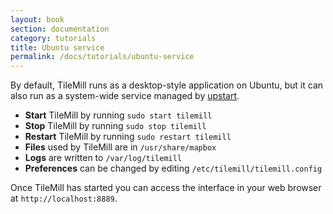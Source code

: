 ```yaml
---
layout: book
section: documentation
category: tutorials
title: Ubuntu service
permalink: /docs/tutorials/ubuntu-service
---
```

By default, TileMill runs as a desktop-style application on Ubuntu, but it can also run as a system-wide service managed by [upstart](http://upstart.ubuntu.com/).

- **Start** TileMill by running `sudo start tilemill`
- **Stop** TileMill by running `sudo stop tilemill`
- **Restart** TileMill by running `sudo restart tilemill`
- **Files** used by TileMill are in `/usr/share/mapbox`
- **Logs** are written to `/var/log/tilemill`
- **Preferences** can be changed by editing `/etc/tilemill/tilemill.config`

Once TileMill has started you can access the interface in your web browser at `http://localhost:8889`.

